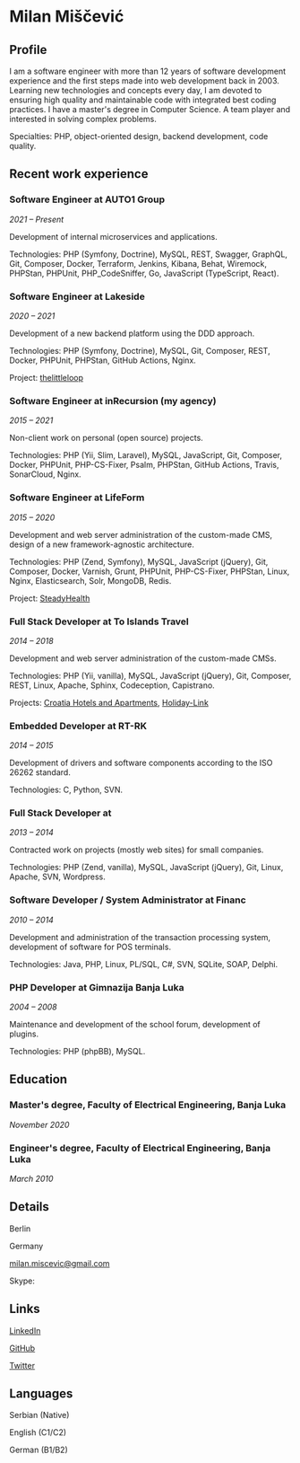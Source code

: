 # Milan Miščević

## Profile

I am a software engineer with more than 12 years of software development experience and the first steps made into web development back in 2003. Learning new technologies and concepts every day, I am devoted to ensuring high quality and maintainable code with integrated best coding practices. I have a master's degree in Computer Science. A team player and interested in solving complex problems.

Specialties: PHP, object-oriented design, backend development, code quality.

## Recent work experience

### Software Engineer at AUTO1 Group

*2021 – Present*

Development of internal microservices and applications.

Technologies: PHP (Symfony, Doctrine), MySQL, REST, Swagger, GraphQL, Git, Composer, Docker, Terraform, Jenkins, Kibana, Behat, Wiremock, PHPStan, PHPUnit, PHP_CodeSniffer, Go, JavaScript (TypeScript, React).



### Software Engineer at Lakeside

*2020 – 2021*

Development of a new backend platform using the DDD approach.

Technologies: PHP (Symfony, Doctrine), MySQL, Git, Composer, REST, Docker, PHPUnit, PHPStan, GitHub Actions, Nginx.

Project: [thelittleloop](https://thelittleloop.com/)

### Software Engineer at inRecursion (my agency)

*2015 – 2021*

Non-client work on personal (open source) projects.

Technologies: PHP (Yii, Slim, Laravel), MySQL, JavaScript, Git, Composer, Docker, PHPUnit, PHP-CS-Fixer, Psalm, PHPStan, GitHub Actions, Travis, SonarCloud, Nginx.



### Software Engineer at LifeForm

*2015 – 2020*

Development and web server administration of the custom-made CMS, design of a new framework-agnostic architecture.

Technologies: PHP (Zend, Symfony), MySQL, JavaScript (jQuery), Git, Composer, Docker, Varnish, Grunt, PHPUnit, PHP-CS-Fixer, PHPStan, Linux, Nginx, Elasticsearch, Solr, MongoDB, Redis.

Project: [SteadyHealth](https://www.steadyhealth.com/)

### Full Stack Developer at To Islands Travel

*2014 – 2018*

Development and web server administration of the custom-made CMSs.

Technologies: PHP (Yii, vanilla), MySQL, JavaScript (jQuery), Git, Composer, REST, Linux, Apache, Sphinx, Codeception, Capistrano.

Projects: [Croatia Hotels and Apartments](https://www.croatia-hotels-apartments.com/), [Holiday-Link](https://www.holiday-link.com/)

### Embedded Developer at RT-RK

*2014 – 2015*

Development of drivers and software components according to the ISO 26262 standard.

Technologies: C, Python, SVN.



### Full Stack Developer at 

*2013 – 2014*

Contracted work on projects (mostly web sites) for small companies.

Technologies: PHP (Zend, vanilla), MySQL, JavaScript (jQuery), Git, Linux, Apache, SVN, Wordpress.



### Software Developer / System Administrator at Financ

*2010 – 2014*

Development and administration of the transaction processing system, development of software for POS terminals.

Technologies: Java, PHP, Linux, PL/SQL, C#, SVN, SQLite, SOAP, Delphi.



### PHP Developer at Gimnazija Banja Luka

*2004 – 2008*

Maintenance and development of the school forum, development of plugins.

Technologies: PHP (phpBB), MySQL.



## Education

### Master's degree, Faculty of Electrical Engineering, Banja Luka

*November 2020*

### Engineer's degree, Faculty of Electrical Engineering, Banja Luka

*March 2010*

## Details

Berlin

Germany

[milan.miscevic@gmail.com](mailto:milan.miscevic@gmail.com)

Skype: 

## Links

[LinkedIn](https://www.linkedin.com/in/milanmiscevic/)

[GitHub](https://github.com/milan-miscevic)

[Twitter](https://twitter.com/try_throw_catch)

## Languages

Serbian (Native)

English (C1/C2)

German (B1/B2)


